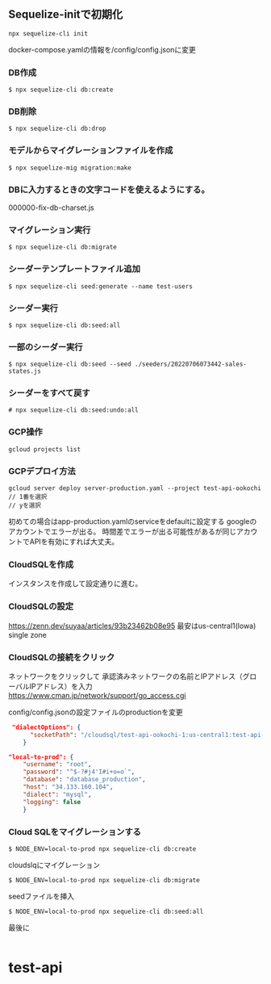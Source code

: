 ## Sequelize-initで初期化

```
npx sequelize-cli init
```

docker-compose.yamlの情報を/config/config.jsonに変更  

### DB作成
```
$ npx sequelize-cli db:create
```

### DB削除
```
$ npx sequelize-cli db:drop
```



### モデルからマイグレーションファイルを作成

```
$ npx sequelize-mig migration:make
```

### DBに入力するときの文字コードを使えるようにする。
000000-fix-db-charset.js


### マイグレーション実行
```
$ npx sequelize-cli db:migrate
```

### シーダーテンプレートファイル追加
```
$ npx sequelize-cli seed:generate --name test-users
```

### シーダー実行
```
$ npx sequelize-cli db:seed:all
```

### 一部のシーダー実行
```
$ npx sequelize-cli db:seed --seed ./seeders/20220706073442-sales-states.js
```

### シーダーをすべて戻す
```
# npx sequelize-cli db:seed:undo:all
```

### GCP操作
```
gcloud projects list
```

### GCPデプロイ方法
```
gcloud server deploy server-production.yaml --project test-api-ookochi
// 1番を選択
// yを選択
```

初めての場合はapp-production.yamlのserviceをdefaultに設定する
googleのアカウントでエラーが出る。
時間差でエラーが出る可能性があるが同じアカウントでAPIを有効にすれば大丈夫。

### CloudSQLを作成
インスタンスを作成して設定通りに進む。

### CloudSQLの設定
https://zenn.dev/suyaa/articles/93b23462b08e95
最安はus-central1(lowa)
single zone

### CloudSQLの接続をクリック

ネットワークをクリックして
承認済みネットワークの名前とIPアドレス（グローバルIPアドレス）を入力
https://www.cman.jp/network/support/go_access.cgi

config/config.jsonの設定ファイルのproductionを変更
```JSON
 "dialectOptions": {
      "socketPath": "/cloudsql/test-api-ookochi-1:us-central1:test-api-ookochi-1"
    }
```

```json
"local-to-prod": {
    "username": "root",
    "password": "^$-?#j4'I#i+o=o`",
    "database": "database_production",
    "host": "34.133.160.104",
    "dialect": "mysql",
    "logging": false
    }
```

### Cloud SQLをマイグレーションする
```shell
$ NODE_ENV=local-to-prod npx sequelize-cli db:create
```

cloudslqにマイグレーション
```shell
$ NODE_ENV=local-to-prod npx sequelize-cli db:migrate
```

seedファイルを挿入
```shell
$ NODE_ENV=local-to-prod npx sequelize-cli db:seed:all
```

最後に
```
```
# test-api
